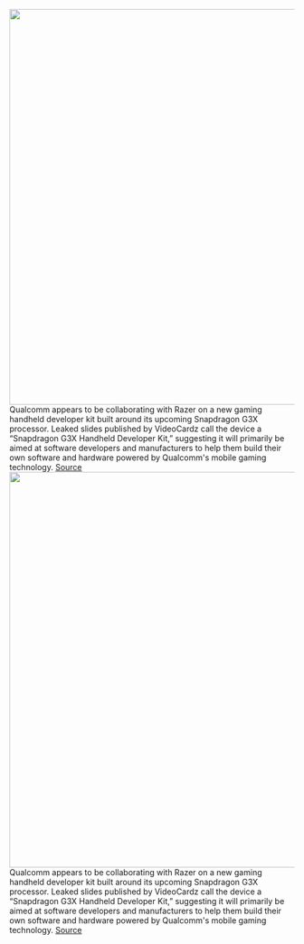 <img src='https://cdn.vox-cdn.com/thumbor/zLxMeIMPLUjPooM91wnAc6QbTNI=/0x0:2040x1360/1200x800/filters:focal(857x517:1183x843)/cdn.vox-cdn.com/uploads/chorus_image/image/70209820/acastro_180529_1777_qualcomm_0002.0.0.jpg' width='700px' /><br/>
Qualcomm appears to be collaborating with Razer on a new gaming handheld developer kit built around its upcoming Snapdragon G3X processor. Leaked slides published by VideoCardz call the device a “Snapdragon G3X Handheld Developer Kit,” suggesting it will primarily be aimed at software developers and manufacturers to help them build their own software and hardware powered by Qualcomm's mobile gaming technology.
<a href='https://www.theverge.com/2021/11/30/22809800/qualcomm-razer-games-console-handheld-snapdragon-g3x-developer-kit-leak'> Source <a/><img src='https://cdn.vox-cdn.com/thumbor/zLxMeIMPLUjPooM91wnAc6QbTNI=/0x0:2040x1360/1200x800/filters:focal(857x517:1183x843)/cdn.vox-cdn.com/uploads/chorus_image/image/70209820/acastro_180529_1777_qualcomm_0002.0.0.jpg' width='700px' /><br/>
Qualcomm appears to be collaborating with Razer on a new gaming handheld developer kit built around its upcoming Snapdragon G3X processor. Leaked slides published by VideoCardz call the device a “Snapdragon G3X Handheld Developer Kit,” suggesting it will primarily be aimed at software developers and manufacturers to help them build their own software and hardware powered by Qualcomm's mobile gaming technology.
<a href='https://www.theverge.com/2021/11/30/22809800/qualcomm-razer-games-console-handheld-snapdragon-g3x-developer-kit-leak'> Source <a/>